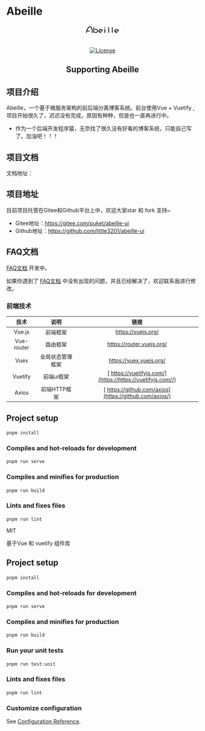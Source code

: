 
# Abeille

<p align="center">
  <a href="https://abeille.top" target="_blank">
    <img alt="Abeille Logo" width="100" src="https://github.com/little3201/abeille-ui/blob/master/src/assets/logo.png">
  </a>
</p>

<p align="center">
  <br>
  <a href="https://github.com/little3201/abeille-ui/blob/develop/LICENSE">
    <img src="https://img.shields.io/github/license/little3201/abeille-ui.svg" alt="License">
  </a>
</p>

<h2 align="center">Supporting Abeille</h2>

## 项目介绍

Abeille，一个基于微服务架构的前后端分离博客系统。前台使用Vue + Vuetify , 项目开始很久了，迟迟没有完成，原因有种种，但是也一直再进行中。
- 作为一个后端开发程序猿，无奈找了很久没有好看的博客系统，只能自己写了。加油吧！！！

## 项目文档

文档地址：

## 项目地址

目前项目托管在Gitee和Github平台上中，欢迎大家star 和 fork 支持~

- Gitee地址：https://gitee.com/puket/abeille-ui
- Github地址：https://github.com/little3201/abeille-ui

## FAQ文档

[FAQ文档](./FAQ) 开发中。

如果你遇到了 [FAQ文档](./FAQ) 中没有出现的问题，并且已经解决了，欢迎联系我进行修改。


### 前端技术

|         技术          |           说明            |                             链接                             |
| :-------------------: | :-----------------------: | :----------------------------------------------------------: |
|        Vue.js         |         前端框架          |                      https://vuejs.org/                      |
|      Vue-router       |         路由框架          |                  https://router.vuejs.org/                   |
|         Vuex          |     全局状态管理框架      |                   https://vuex.vuejs.org/                    |
|        Vuetify        |        前端ui框架         |[ https://vuetifyjs.com/](https://https://vuetifyjs.com//)    |
|         Axios         |       前端HTTP框架        | [ https://github.com/axios](https://github.com/axios/)|



## Project setup
```
pnpm install
```

### Compiles and hot-reloads for development
```
pnpm run serve
```

### Compiles and minifies for production
```
pnpm run build
```

### Lints and fixes files
```
pnpm run lint
```

MIT

基于Vue 和 vuetify 组件库

## Project setup
```
pnpm install
```

### Compiles and hot-reloads for development
```
pnpm run serve
```

### Compiles and minifies for production
```
pnpm run build
```

### Run your unit tests
```
pnpm run test:unit
```

### Lints and fixes files
```
pnpm run lint
```

### Customize configuration
See [Configuration Reference](https://cli.vuejs.org/config/).

